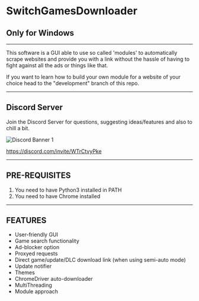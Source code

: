 # SwitchGamesDownloader
## Only for Windows

---

This software is a GUI able to use so called 'modules' to automatically scrape websites and provide you with a link without the hassle of having to fight against all the ads or things like that.

If you want to learn how to build your own module for a website of your choice head to the "development" branch of this repo.

---

## Discord Server
Join the Discord Server for questions, suggesting ideas/features and also to chill a bit.

![Discord Banner 1](https://discordapp.com/api/guilds/857306107113766912/widget.png?style=banner1)

https://discord.com/invite/WTrCtvyPke

---

## PRE-REQUISITES
1. You need to have Python3 installed in PATH
2. You need to have Chrome installed
---

## FEATURES
* User-friendly GUI
* Game search functionality
* Ad-blocker option
* Proxyed requests
* Direct game/update/DLC download link (when using semi-auto mode)
* Update notifier
* Themes
* ChromeDriver auto-downloader
* MultiThreading
* Module approach
